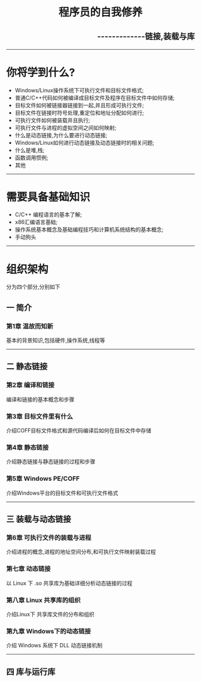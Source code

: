 # <center>程序员的自我修养 <br></center> 
## <p align="right">-------------链接,装载与库</p>

***

# 你将学到什么?
- Windows/Linux操作系统下可执行文件和目标文件格式;
- 普通C/C++代码如何被编译成目标文件及程序在目标文件中如何存储;
- 目标文件如何被链接器链接到一起,并且形成可执行文件;
- 目标文件在链接时符号处理,重定位和地址分配如何进行;
- 可执行文件如何被装载并且执行;
- 可执行文件与进程的虚拟空间之间如何映射;
- 什么是动态链接,为什么要进行动态链接;
- Windows/Linux如何进行动态链接及动态链接时的相关问题;
- 什么是堆,栈;
- 函数调用惯例;
- 其他

***

# 需要具备基础知识
- C/C++ 编程语言的基本了解;
- x86汇编语言基础;
- 操作系统基本概念及基础编程技巧和计算机系统结构的基本概念;
- 手动狗头

***

# 组织架构

分为四个部分,分别如下

## 一 简介
### 第1章 温故而知新
基本的背景知识,包括硬件,操作系统,线程等

***

## 二 静态链接
### 第2章 编译和链接
编译和链接的基本概念和步骤

### 第3章 目标文件里有什么 
介绍COFF目标文件格式和源代码编译后如何在目标文件中存储

### 第4章 静态链接 
介绍静态链接与静态链接的过程和步骤

### 第5章 Windows PE/COFF 
介绍Windows平台的目标文件和可执行文件格式

***

## 三 装载与动态链接

### 第6章 可执行文件的装载与进程
介绍进程的概念,进程的地址空间分布,和可执行文件映射装载过程

### 第七章 动态链接
以 Linux 下 .so 共享库为基础详细分析动态链接的过程

### 第八章 Linux 共享库的组织
介绍Linux下 共享库文件的分布和组织

### 第九章 Windows下的动态链接
介绍 Windows 系统下 DLL 动态链接机制

***

## 四 库与运行库

















